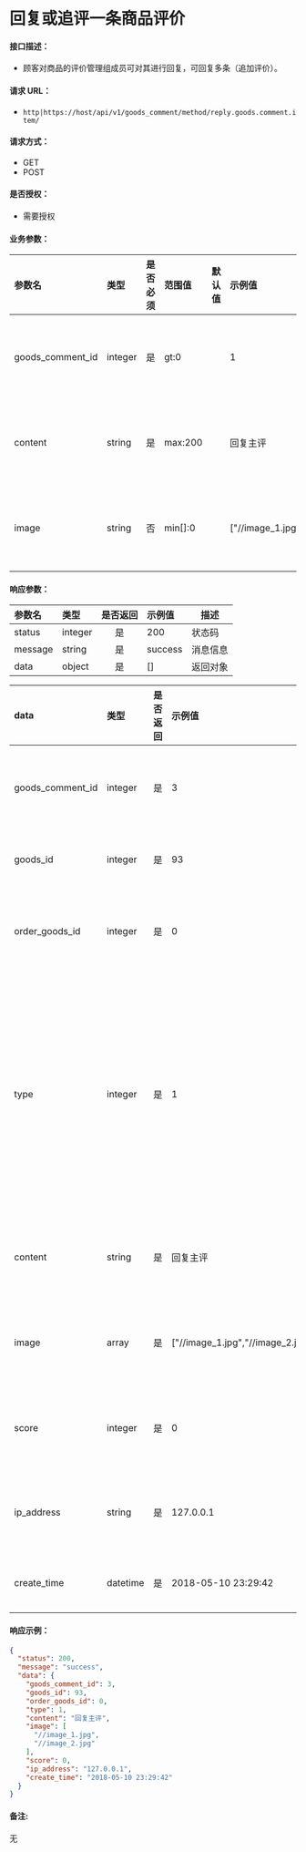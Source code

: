 # 回复或追评一条商品评价

#### 接口描述：
- 顾客对商品的评价管理组成员可对其进行回复，可回复多条（追加评价）。

#### 请求 URL：
- `http|https://host/api/v1/goods_comment/method/reply.goods.comment.item/`

#### 请求方式：
- GET
- POST

#### 是否授权：
- 需要授权

#### 业务参数：
|参数名|类型|是否必须|范围值|默认值|示例值|描述|
|:----|:---|:---:|:-----|:-----|:-----|-----|
|goods_comment_id |integer |是 |gt:0 | |1 |商品评价编号 |
|content |string |是 |max:200 | |回复主评 |商品评价内容 |
|image |string |否 |min[]:0 | |[&#34;//image_1.jpg&#34;,&#34;//image_2.jpg&#34;] |商品评价图片 |

#### 响应参数：
|参数名|类型|是否返回|示例值|描述|
|:-----|:-----|:---:|:-----|-----|
|status |integer |是 |200 |状态码 |
|message |string |是 |success |消息信息 |
|data |object |是 |[] |返回对象 |

|data|类型|是否返回|示例值|描述|
|:-----|:-----|:---:|:-----|-----|
|goods_comment_id |integer |是 |3 |商品评价编号 |
|goods_id |integer |是 |93 |商品编号 |
|order_goods_id |integer |是 |0 |订单商品编号 |
|type |integer |是 |1 |商品评价类型 0=主评 1=主回 2=追评 3=追回 |
|content |string |是 |回复主评 |商品评价内容 |
|image |array |是 |[&#34;//image_1.jpg&#34;,&#34;//image_2.jpg&#34;] |商品评价图片 |
|score |integer |是 |0 |商品评价得分 |
|ip_address |string |是 |127.0.0.1 |评价者ip地址 |
|create_time |datetime |是 |2018-05-10 23:29:42 |创建时间 |

#### 响应示例：
```json
{
  "status": 200,
  "message": "success",
  "data": {
    "goods_comment_id": 3,
    "goods_id": 93,
    "order_goods_id": 0,
    "type": 1,
    "content": "回复主评",
    "image": [
      "//image_1.jpg",
      "//image_2.jpg"
    ],
    "score": 0,
    "ip_address": "127.0.0.1",
    "create_time": "2018-05-10 23:29:42"
  }
}
```

#### 备注:
无